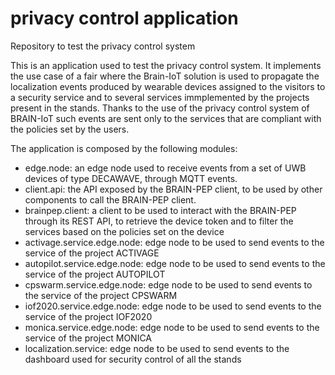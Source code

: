 # privacy control application

Repository to test the privacy control system

This is an application used to test the privacy control system. It implements the use case of a fair where the Brain-IoT solution is used to propagate the localization events produced by wearable devices assigned to the visitors to a security service and to several services immplemented by the projects present in the stands. Thanks to the use of the privacy control system of BRAIN-IoT such events are sent only to the services that are compliant with the policies set by the users.
 
The application is composed by the following modules:
- edge.node: an edge node used to receive events from a set of UWB devices of type DECAWAVE, through MQTT events.
- client.api: the API exposed by the BRAIN-PEP client, to be used by other components to call the BRAIN-PEP client.
- brainpep.client: a client to be used to interact with the BRAIN-PEP through its REST API, to retrieve the device token and to filter the services based on the policies set on the device
- activage.service.edge.node: edge node to be used to send events to the service of the project ACTIVAGE
- autopilot.service.edge.node: edge node to be used to send events to the service of the project AUTOPILOT
- cpswarm.service.edge.node: edge node to be used to send events to the service of the project CPSWARM
- iof2020.service.edge.node: edge node to be used to send events to the service of the project IOF2020
- monica.service.edge.node: edge node to be used to send events to the service of the project MONICA
- localization.service: edge node to be used to send events to the dashboard used for security control of all the stands
